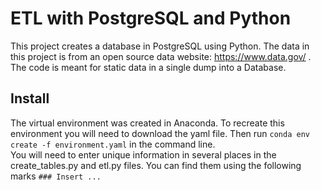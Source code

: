 # ETL with PostgreSQL and Python
This project creates a database in PostgreSQL using Python. The data in this project is from an open source data website: https://www.data.gov/ . The code is meant for static data in a single dump into a Database. 
## Install
The virtual environment was created in Anaconda. To recreate this environment you will need to download the yaml file. Then run `conda env create -f environment.yaml` in the command line.	 
You will need to enter unique information in several places in the create_tables.py and etl.py files. 
You can find them using the following marks `### Insert ...` 

